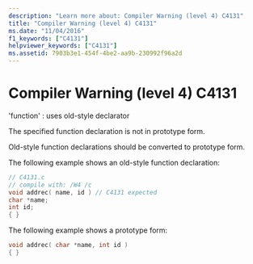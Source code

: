 ```yaml
---
description: "Learn more about: Compiler Warning (level 4) C4131"
title: "Compiler Warning (level 4) C4131"
ms.date: "11/04/2016"
f1_keywords: ["C4131"]
helpviewer_keywords: ["C4131"]
ms.assetid: 7903b3e1-454f-4be2-aa9b-230992f96a2d
---
```

# Compiler Warning (level 4) C4131

'function' : uses old-style declarator

The specified function declaration is not in prototype form.

Old-style function declarations should be converted to prototype form.

The following example shows an old-style function declaration:

```c
// C4131.c
// compile with: /W4 /c
void addrec( name, id ) // C4131 expected
char *name;
int id;
{ }
```

The following example shows a prototype form:

```c
void addrec( char *name, int id )
{ }
```
